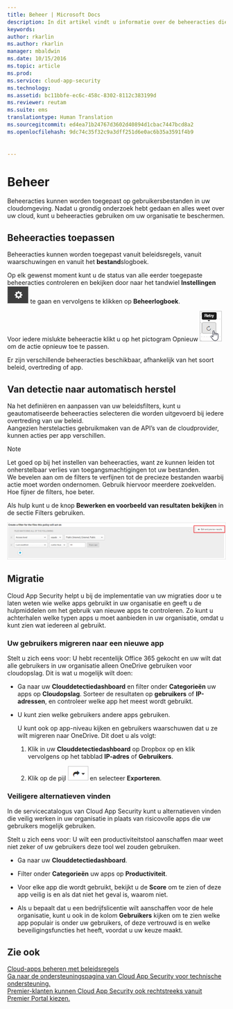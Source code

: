 ```yaml
---
title: Beheer | Microsoft Docs
description: In dit artikel vindt u informatie over de beheeracties die u in Cloud App Security kunt uitvoeren om het gebruik van de cloud-apps in uw organisatie te beheren.
keywords: 
author: rkarlin
ms.author: rkarlin
manager: mbaldwin
ms.date: 10/15/2016
ms.topic: article
ms.prod: 
ms.service: cloud-app-security
ms.technology: 
ms.assetid: bc11bbfe-ec6c-458c-8302-8112c383199d
ms.reviewer: reutam
ms.suite: ems
translationtype: Human Translation
ms.sourcegitcommit: ed4ea71b24767d3602d40894d1cbac7447bcd8a2
ms.openlocfilehash: 9dc74c35f32c9a3dff251d6e0ac6b35a3591f4b9


---
```


# <a name="control"></a>Beheer
Beheeracties kunnen worden toegepast op gebruikersbestanden in uw cloudomgeving. Nadat u grondig onderzoek hebt gedaan en alles weet over uw cloud, kunt u beheeracties gebruiken om uw organisatie te beschermen.  
  
## <a name="applying-governance-actions"></a>Beheeracties toepassen  
Beheeracties kunnen worden toegepast vanuit beleidsregels, vanuit waarschuwingen en vanuit het **bestand**slogboek.  
  
Op elk gewenst moment kunt u de status van alle eerder toegepaste beheeracties controleren en bekijken door naar het tandwiel **Instellingen** ![pictogram Instellingen](./media/settings-icon.png "settings icon") te gaan en vervolgens te klikken op **Beheerlogboek**.  
  
Voor iedere mislukte beheeractie klikt u op het pictogram Opnieuw ![Pictogram Opnieuw](./media/retry-icon.png "retry icon") om de actie opnieuw toe te passen.  
  
Er zijn verschillende beheeracties beschikbaar, afhankelijk van het soort beleid, overtreding of app.  
  
## <a name="moving-from-detection-to-automatic-remediation"></a>Van detectie naar automatisch herstel  
Na het definiëren en aanpassen van uw beleidsfilters, kunt u geautomatiseerde beheeracties selecteren die worden uitgevoerd bij iedere overtreding van uw beleid.  
Aangezien herstelacties gebruikmaken van de API’s van de cloudprovider, kunnen acties per app verschillen.  
  
> [!NOTE]  
>  Let goed op bij het instellen van beheeracties, want ze kunnen leiden tot onherstelbaar verlies van toegangsmachtigingen tot uw bestanden.  
> We bevelen aan om de filters te verfijnen tot de precieze bestanden waarbij actie moet worden ondernomen. Gebruik hiervoor meerdere zoekvelden. Hoe fijner de filters, hoe beter.  
>   
>  Als hulp kunt u de knop **Bewerken en voorbeeld van resultaten bekijken** in de sectie Filters gebruiken.  
  
![Bestandsbeleid bewerken en voorbeeld van de resultaten bekijken](./media/file-policy-edit-and-preview-results.png "file policy edit and preview results")  
  
## <a name="migration"></a>Migratie  
Cloud App Security helpt u bij de implementatie van uw migraties door u te laten weten wie welke apps gebruikt in uw organisatie en geeft u de hulpmiddelen om het gebruik van nieuwe apps te controleren. Zo kunt u achterhalen welke typen apps u moet aanbieden in uw organisatie, omdat u kunt zien wat iedereen al gebruikt.  
  
### <a name="how-to-migrate-your-users-to-a-new-app"></a>Uw gebruikers migreren naar een nieuwe app  
Stelt u zich eens voor: U hebt recentelijk Office 365 gekocht en uw wilt dat alle gebruikers in uw organisatie alleen OneDrive gebruiken voor cloudopslag. Dit is wat u mogelijk wilt doen:  
  
-   Ga naar uw **Clouddetectiedashboard** en filter onder **Categorieën** uw apps op **Cloudopslag**. Sorteer de resultaten op **gebruikers** of **IP-adressen**, en controleer welke app het meest wordt gebruikt.  
  
-   U kunt zien welke gebruikers andere apps gebruiken.  
  
     U kunt ook op app-niveau kijken en gebruikers waarschuwen dat u ze wilt migreren naar OneDrive. Dit doet u als volgt:  
  
    1.  Klik in uw **Clouddetectiedashboard** op Dropbox op en klik vervolgens op het tabblad **IP-adres** of **Gebruikers**.  
  
    2.  Klik op de pijl ![pijlpictogram](./media/arrow-icon.png "arrow icon") en selecteer **Exporteren**.  
  
### <a name="find-more-secure-alternatives"></a>Veiligere alternatieven vinden  
In de servicecatalogus van Cloud App Security kunt u alternatieven vinden die veilig werken in uw organisatie in plaats van risicovolle apps die uw gebruikers mogelijk gebruiken.  
  
Stelt u zich eens voor: U wilt een productiviteitstool aanschaffen maar weet niet zeker of uw gebruikers deze tool wel zouden gebruiken.  
  
-   Ga naar uw **Clouddetectiedashboard**.  
  
-   Filter onder **Categorieën** uw apps op **Productiviteit**.  
  
-   Voor elke app die wordt gebruikt, bekijkt u de **Score** om te zien of deze app veilig is en als dat niet het geval is, waarom niet.  
  
-   Als u bepaalt dat u een bedrijfslicentie wilt aanschaffen voor de hele organisatie, kunt u ook in de kolom **Gebruikers** kijken om te zien welke app populair is onder uw gebruikers, of deze vertrouwd is en welke beveiligingsfuncties het heeft, voordat u uw keuze maakt.  
  
## <a name="see-also"></a>Zie ook  
[Cloud-apps beheren met beleidsregels](control-cloud-apps-with-policies.md)   
[Ga naar de ondersteuningspagina van Cloud App Security voor technische ondersteuning.](http://support.microsoft.com/oas/default.aspx?prid=16031)   
[Premier-klanten kunnen Cloud App Security ook rechtstreeks vanuit Premier Portal kiezen.](https://premier.microsoft.com/)  
  
  


<!--HONumber=Oct16_HO4-->


